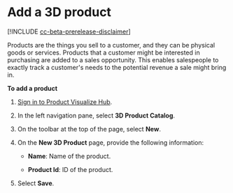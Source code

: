 ﻿---
title: 
description: 
ms.date: 07/08/2020
ms.topic: article
ms.service: dynamics-365-sales
author: sbmjais
ms.author: shjais
manager: shujoshi
---

# Add a 3D product

[!INCLUDE [cc-beta-prerelease-disclaimer](../includes/cc-beta-prerelease-disclaimer.md)]

Products are the things you sell to a customer, and they can be physical goods or services. Products that a customer might be interested in purchasing are added to a sales opportunity. This enables salespeople to exactly track a customer's needs to the potential revenue a sale might bring in.

**To add a product**

1.  [Sign in to Product Visualize Hub](sign-in-app.md).

2.  In the left navigation pane, select **3D Product Catalog**.

3.  On the toolbar at the top of the page, select **New**.

4.  On the **New 3D Product** page, provide the following information:

    - **Name**: Name of the product.

    - **Product Id**: ID of the product.

5.  Select **Save**.


